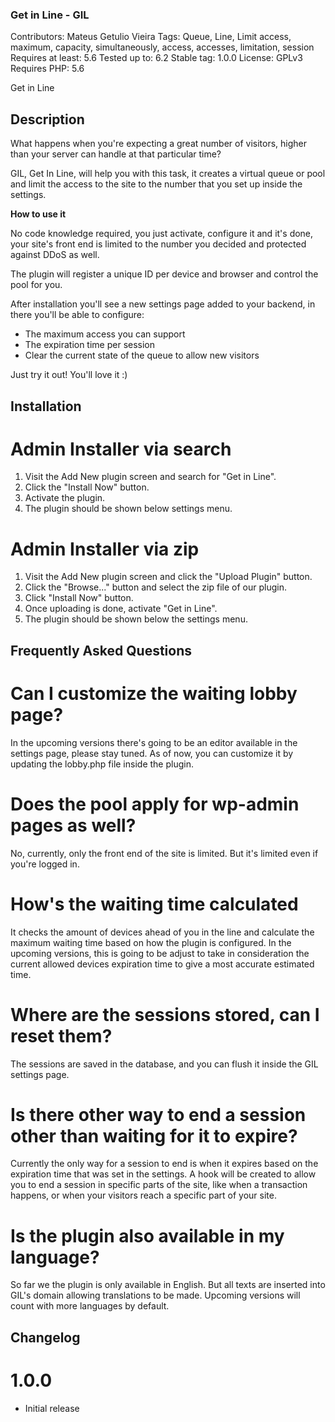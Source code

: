 ### Get in Line - GIL ###
Contributors: Mateus Getulio Vieira
Tags: Queue, Line, Limit access, maximum, capacity, simultaneously, access, accesses, limitation, session
Requires at least: 5.6
Tested up to: 6.2
Stable tag: 1.0.0
License: GPLv3
Requires PHP: 5.6

Get in Line

## Description ##

What happens when you're expecting a great number of visitors, higher than your server can handle at that particular time? 

GIL, Get In Line, will help you with this task, it creates a virtual queue or pool and limit the access to the site to the number that you set up inside the settings. 

**How to use it**

No code knowledge required, you just activate, configure it and it's done, your site's front end is limited to the number you decided and protected against DDoS as well.

The plugin will register a unique ID per device and browser and control the pool for you.

After installation you'll see a new settings page added to your backend, in there you'll be able to configure:

- The maximum access you can support
- The expiration time per session
- Clear the current state of the queue to allow new visitors

Just try it out! You'll love it :)

## Installation ##

# Admin Installer via search #
1. Visit the Add New plugin screen and search for "Get in Line".
2. Click the "Install Now" button.
3. Activate the plugin.
4. The plugin should be shown below settings menu.

# Admin Installer via zip #
1. Visit the Add New plugin screen and click the "Upload Plugin" button.
2. Click the "Browse..." button and select the zip file of our plugin.
3. Click "Install Now" button.
4. Once uploading is done, activate "Get in Line".
5. The plugin should be shown below the settings menu.

## Frequently Asked Questions ##

# Can I customize the waiting lobby page? #
In the upcoming versions there's going to be an editor available in the settings page, please stay tuned. As of now, you can customize it by updating the lobby.php file inside the plugin.

# Does the pool apply for wp-admin pages as well?  #
No, currently, only the front end of the site is limited. But it's limited even if you're logged in.

# How's the waiting time calculated  #
It checks the amount of devices ahead of you in the line and calculate the maximum waiting time based on how the plugin is configured. In the upcoming versions, this is going to be adjust to take in consideration the current allowed devices expiration time to give a most accurate estimated time.

# Where are the sessions stored, can I reset them? #
The sessions are saved in the database, and you can flush it inside the GIL settings page.

# Is there other way to end a session other than waiting for it to expire? #
Currently the only way for a session to end is when it expires based on the expiration time that was set in the settings. A hook will be created to allow you to end a session in specific parts of the site, like when a transaction happens, or when your visitors reach a specific part of your site.

# Is the plugin also available in my language? #
So far we the plugin is only available in English. But all texts are inserted into GIL's domain allowing translations to be made. Upcoming versions will count with more languages by default.

## Changelog ##
# 1.0.0 #
* Initial release
